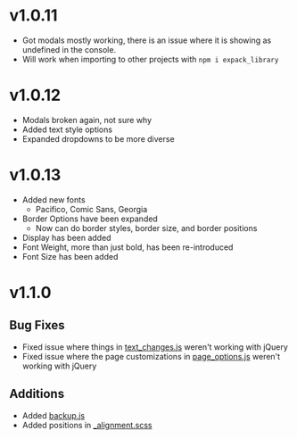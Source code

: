 # v1.0.11
- Got modals mostly working, there is an issue where it is showing as undefined in the console.
- Will work when importing to other projects with `npm i expack_library`

# v1.0.12
- Modals broken again, not sure why
- Added text style options 
- Expanded dropdowns to be more diverse

# v1.0.13
- Added new fonts
    - Pacifico, Comic Sans, Georgia
- Border Options have been expanded
    - Now can do border styles, border size, and border positions
- Display has been added 
- Font Weight, more than just bold, has been re-introduced
- Font Size has been added
# v1.1.0
## Bug Fixes
- Fixed issue where things in [text_changes.js](https://github.com/TeamExpack/ExPack/blob/master/src/js/text_changes.js) weren't working with jQuery
- Fixed issue where the page customizations in [page_options.js](https://github.com/TeamExpack/ExPack/blob/master/src/js/page_options.js) weren't working with jQuery
## Additions
- Added [backup.js](https://github.com/src/js/backup.js)
- Added positions in [_alignment.scss](https://github.com/ExPackTeam/ExPack/blob/master/src/scss/_alignment.scss)